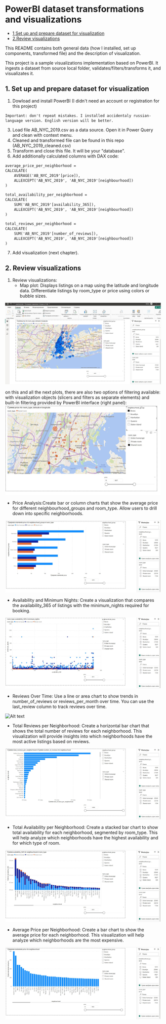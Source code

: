 # PowerBI dataset transformations and visualizations

- [1 Set up and prepare dataset for visualization](#1-set-up-and-prepare-dataset-for-visualization)
- [2.Review visualizations](#2-review-visualizations)

This README contains both general data (how I installed, set up components, transformed file)
and the description of visualization.

This project is a sample visualizations implementation based on PowerBI.
It ingests a dataset from source local folder, validates/filters/transforms it,
and visualizates it. 

## 1. Set up and prepare dataset for visualization
1. Dowload and install PowerBI (I didn't need an account or registration for this project)
```
Important: don't repeat mistakes. I installed accidentaly russian-language version. English version will be better.
```
3. Load file AB_NYC_2019.csv as a data source. Open it in Power Query and clean with context menu.
4. Cleaned and transformed file can be found in this repo (AB_NYC_2019_cleaned.csv)
5. Transform and close this file. It will be your "database".
6. Add additionally calculated columns with DAX code:
```
average_price_per_neighborhood = 
CALCULATE(
    AVERAGE('AB_NYC_2019'[price]),
    ALLEXCEPT('AB_NYC_2019', 'AB_NYC_2019'[neighbourhood])
)

```

```
total_availability_per_neighborhood = 
CALCULATE(
    SUM('AB_NYC_2019'[availability_365]),
    ALLEXCEPT('AB_NYC_2019', 'AB_NYC_2019'[neighbourhood])
)

```

```
total_reviews_per_neighborhood = 
CALCULATE(
    SUM('AB_NYC_2019'[number_of_reviews]),
    ALLEXCEPT('AB_NYC_2019', 'AB_NYC_2019'[neighbourhood])
)

```

7. Add visualization (next chapter).

## 2. Review visualizations
1. Review visualizations:
   -  Map plot: Displays listings on a map using the latitude and longitude data. Differentiate listings by room_type or price using colors or bubble sizes.

 ![Alt text](imgs/map-general.jpg)
 
   on this and all the next plots, there are also two options of filtering available: with visualization objects (slicers and filters as separate elements) and built-in filtering provided by PowerBI interface (right panel): 
 ![Alt text](imgs/map-with-filters.jpg)

 - Price Analysis:Create bar or column charts that show the average price for different neighbourhood_groups and room_type. Allow users to drill down into specific neighborhoods.

 ![Alt text](imgs/2-avg-price.jpg)
 
- Availability and Minimum Nights: Create a visualization that compares the availability_365 of listings with the minimum_nights required for booking.

 ![Alt text](imgs/3-scatter.jpg)
  
- Reviews Over Time: Use a line or area chart to show trends in number_of_reviews or reviews_per_month over time. You can use the last_review column to track reviews over time.

 ![Alt text](imgs/4-histgram.jpg)
 
- Total Reviews per Neighborhood: Create a horizontal bar chart that shows the total number of reviews for each neighborhood. This visualization will provide insights into which neighborhoods have the most active listings based on reviews.

 ![Alt text](imgs/5-bar.jpg)
 
- Total Availability per Neighborhood: Create a stacked bar chart to show total availability for each neighborhood, segmented by room_type. This will help analyze which neighborhoods have the highest availability and for which type of room.


 ![Alt text](imgs/6-bar.jpg)
 
- Average Price per Neighborhood: Create a bar chart to show the average price for each neighborhood. This visualization will help analyze which neighborhoods are the most expensive.

 ![Alt text](imgs/7-bar.jpg)
